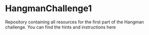 # HangmanChallenge1
Repository containing all resources for the first part of the Hangman challenge.
You can find the hints and instructions here
